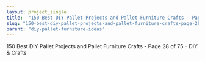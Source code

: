 ```yaml
---
layout: project_single
title:  "150 Best DIY Pallet Projects and Pallet Furniture Crafts - Page 28 of 75 - DIY & Crafts"
slug: "150-best-diy-pallet-projects-and-pallet-furniture-crafts-page-28-of-75-diy-crafts"
parent: "diy-pallet-furniture-ideas"
---
```

150 Best DIY Pallet Projects and Pallet Furniture Crafts - Page 28 of 75 - DIY & Crafts